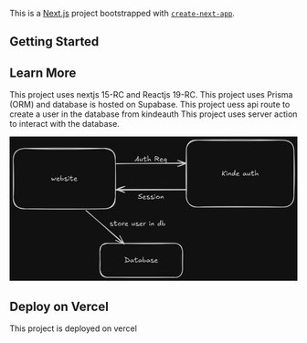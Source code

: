This is a [Next.js](https://nextjs.org) project bootstrapped with [`create-next-app`](https://nextjs.org/docs/app/api-reference/create-next-app).

## Getting Started

## Learn More

This project uses nextjs 15-RC and Reactjs 19-RC. This project uses Prisma (ORM) and database is hosted on Supabase.
This project uess api route to create a user in the database from kindeauth
This project uses server action to interact with the database.

![Screenshot](/public/Auth%20flow%20diagram.png)

## Deploy on Vercel

This project is deployed on vercel

